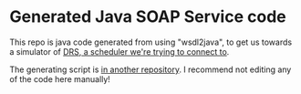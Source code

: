 # Generated Java SOAP Service code

This repo is java code generated from using "wsdl2java", to get us towards a simulator of [DRS, a scheduler we're trying to connect to](https://www.oneadvanced.com/products/dynamic-resource-scheduler/).

The generating script is [in another repository](https://github.com/kjdchapman/java2wsdl-with-gradle). I recommend not editing any of the code here manually!
